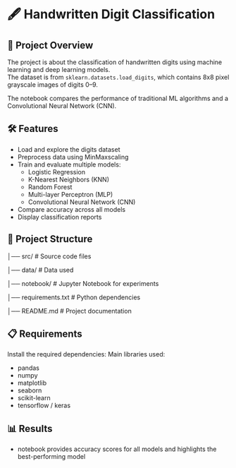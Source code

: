 # 🖋 Handwritten Digit Classification

## 📌 Project Overview
The project is about the classification of handwritten digits using machine learning and deep learning models.  
The dataset is from `sklearn.datasets.load_digits`, which contains 8x8 pixel grayscale images of digits 0–9.  

The notebook compares the performance of traditional ML algorithms and a Convolutional Neural Network (CNN).

## 🛠 Features
- Load and explore the digits dataset
- Preprocess data using MinMaxscaling
- Train and evaluate multiple models:
  - Logistic Regression
  - K-Nearest Neighbors (KNN)
  - Random Forest
  - Multi-layer Perceptron (MLP)
  - Convolutional Neural Network (CNN)
- Compare accuracy across all models
- Display classification reports

## 📂 Project Structure
│── src/ # Source code files

│── data/ # Data used 

│── notebook/ # Jupyter Notebook for experiments

│── requirements.txt # Python dependencies

│── README.md # Project documentation



## 📋 Requirements
Install the required dependencies:
Main libraries used:
  - pandas
  - numpy
  - matplotlib
  - seaborn
  - scikit-learn
  - tensorflow / keras

## 📊 Results


- notebook provides accuracy scores for all models and highlights the best-performing model
